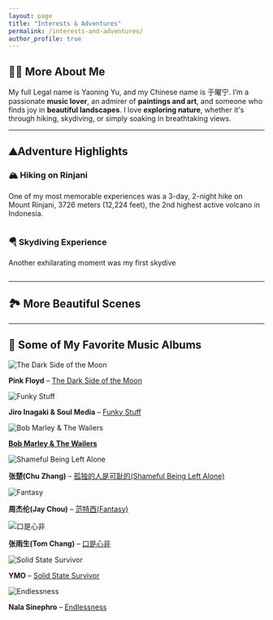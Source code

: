 ```yaml
---
layout: page
title: "Interests & Adventures"
permalink: /interests-and-adventures/
author_profile: true
---
```


## 🎨🎶 More About Me  

My full Legal name is Yaoning Yu, and my Chinese name is 于曜宁. I’m a passionate **music lover**, an admirer of **paintings and art**, and someone who finds joy in **beautiful landscapes**. I love **exploring nature**, whether it's through hiking, skydiving, or simply soaking in breathtaking views.  

---

## ⛰Adventure Highlights  

### 🏔️ Hiking on Rinjani  
One of my most memorable experiences was a 3-day, 2-night hike on Mount Rinjani, 3726 meters (12,224 feet), the 2nd highest active volcano in Indonesia.

<img src="/assets/images/rinjani_hiking.png" alt="" />  

### 🪂 Skydiving Experience  
Another exhilarating moment was my first skydive

<img src="/assets/images/skydiving.png" alt="" />  

---

## 🏞 More Beautiful Scenes

---

## 🎵 Some of My Favorite Music Albums  

<div class="album-grid">
  
  <div class="album">
    <img src="/assets/images/dark_side_moon.png" alt="The Dark Side of the Moon">
  <p><strong>Pink Floyd</strong> – <a href="https://www.youtube.com/watch?v=k9ynZnEBtvw" target="_blank">The Dark Side of the Moon</a></p>
  </div>

  <div class="album">
    <img src="/assets/images/funky_stuff.png" alt="Funky Stuff">
    <p><strong>Jiro Inagaki & Soul Media</strong> – <a href="https://www.youtube.com/watch?v=kjxxVkSd0XA" target="_blank">Funky Stuff</a></p>
  </div>

  <div class="album">
    <img src="/assets/images/bob_marley.png" alt="Bob Marley & The Wailers">
    <p><strong><a href="https://www.youtube.com/watch?v=rRIC72-yug0" target="_blank">Bob Marley & The Wailers</a></strong></p>
  </div>

  <div class="album">
    <img src="/assets/images/shameful_being_left_alone.png" alt="Shameful Being Left Alone">
    <p><strong>张楚(Chu Zhang)</strong> – <a href="https://music.apple.com/cn/album/%E5%AD%A4%E7%8D%A8%E7%9A%84%E4%BA%BA%E6%98%AF%E5%8F%AF%E6%81%A5%E7%9A%84/553151287" target="_blank">孤独的人是可耻的(Shameful Being Left Alone)</a></p>
  </div>

  <div class="album">
    <img src="/assets/images/fantasy.png" alt="Fantasy">
    <p><strong>周杰伦(Jay Chou)</strong> – <a href="https://www.youtube.com/watch?v=gEyNODnIwZE" target="_blank">范特西(Fantasy)</a></p>
  </div>

  <div class="album">
    <img src="/assets/images/koushixinfei.png" alt="口是心非">
    <p><strong>张雨生(Tom Chang)</strong> – <a href="https://www.youtube.com/watch?v=QlK9WPwAkn0" target="_blank">口是心非</a></p>
  </div>

  <div class="album">
    <img src="/assets/images/solid_state_survivor.png" alt="Solid State Survivor">
    <p><strong>YMO</strong> – <a href="https://www.youtube.com/watch?v=Wmed0gmwzKY" target="_blank">Solid State Survivor</a></p>
  </div>

  <div class="album">
    <img src="/assets/images/endlessness.png" alt="Endlessness">
    <p><strong>Nala Sinephro</strong> – <a href="https://nalasinephro.bandcamp.com/album/endlessness" target="_blank">Endlessness</a></p>
  </div>

</div>
